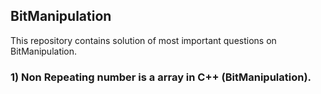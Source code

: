 ## BitManipulation
This repository contains solution of most important questions on BitManipulation.

### 1) Non Repeating number is a array in C++ (BitManipulation).
